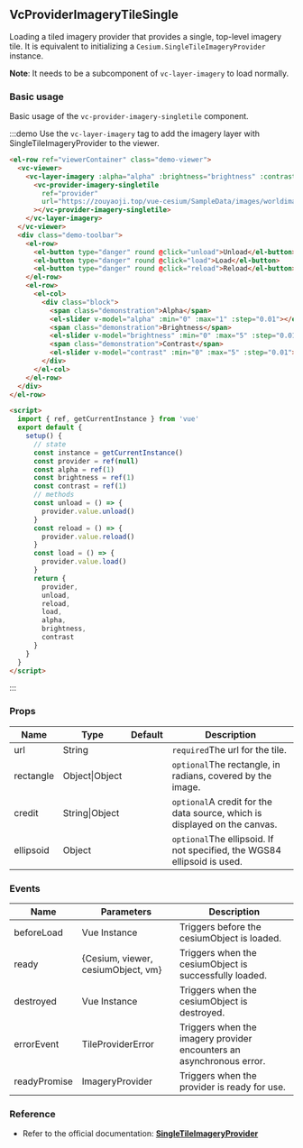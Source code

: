 ## VcProviderImageryTileSingle

Loading a tiled imagery provider that provides a single, top-level imagery tile. It is equivalent to initializing a `Cesium.SingleTileImageryProvider` instance.

**Note**: It needs to be a subcomponent of `vc-layer-imagery` to load normally.

### Basic usage

Basic usage of the `vc-provider-imagery-singletile` component.

:::demo Use the `vc-layer-imagery` tag to add the imagery layer with SingleTileImageryProvider to the viewer.

```html
<el-row ref="viewerContainer" class="demo-viewer">
  <vc-viewer>
    <vc-layer-imagery :alpha="alpha" :brightness="brightness" :contrast="contrast">
      <vc-provider-imagery-singletile
        ref="provider"
        url="https://zouyaoji.top/vue-cesium/SampleData/images/worldimage.jpg"
      ></vc-provider-imagery-singletile>
    </vc-layer-imagery>
  </vc-viewer>
  <div class="demo-toolbar">
    <el-row>
      <el-button type="danger" round @click="unload">Unload</el-button>
      <el-button type="danger" round @click="load">Load</el-button>
      <el-button type="danger" round @click="reload">Reload</el-button>
    </el-row>
    <el-row>
      <el-col>
        <div class="block">
          <span class="demonstration">Alpha</span>
          <el-slider v-model="alpha" :min="0" :max="1" :step="0.01"></el-slider>
          <span class="demonstration">Brightness</span>
          <el-slider v-model="brightness" :min="0" :max="5" :step="0.01"></el-slider>
          <span class="demonstration">Contrast</span>
          <el-slider v-model="contrast" :min="0" :max="5" :step="0.01"></el-slider>
        </div>
      </el-col>
    </el-row>
  </div>
</el-row>

<script>
  import { ref, getCurrentInstance } from 'vue'
  export default {
    setup() {
      // state
      const instance = getCurrentInstance()
      const provider = ref(null)
      const alpha = ref(1)
      const brightness = ref(1)
      const contrast = ref(1)
      // methods
      const unload = () => {
        provider.value.unload()
      }
      const reload = () => {
        provider.value.reload()
      }
      const load = () => {
        provider.value.load()
      }
      return {
        provider,
        unload,
        reload,
        load,
        alpha,
        brightness,
        contrast
      }
    }
  }
</script>
```

:::

### Props

| Name      | Type           | Default | Description                                                               |
| --------- | -------------- | ------- | ------------------------------------------------------------------------- |
| url       | String         |         | `required`The url for the tile.                                           |
| rectangle | Object\|Object |         | `optional`The rectangle, in radians, covered by the image.                |
| credit    | String\|Object |         | `optional`A credit for the data source, which is displayed on the canvas. |
| ellipsoid | Object         |         | `optional`The ellipsoid. If not specified, the WGS84 ellipsoid is used.   |

### Events

| Name         | Parameters                         | Description                                                          |
| ------------ | ---------------------------------- | -------------------------------------------------------------------- |
| beforeLoad   | Vue Instance                       | Triggers before the cesiumObject is loaded.                          |
| ready        | {Cesium, viewer, cesiumObject, vm} | Triggers when the cesiumObject is successfully loaded.               |
| destroyed    | Vue Instance                       | Triggers when the cesiumObject is destroyed.                         |
| errorEvent   | TileProviderError                  | Triggers when the imagery provider encounters an asynchronous error. |
| readyPromise | ImageryProvider                    | Triggers when the provider is ready for use.                         |

### Reference

- Refer to the official documentation: **[SingleTileImageryProvider](https://cesium.com/docs/cesiumjs-ref-doc/SingleTileImageryProvider.html)**
